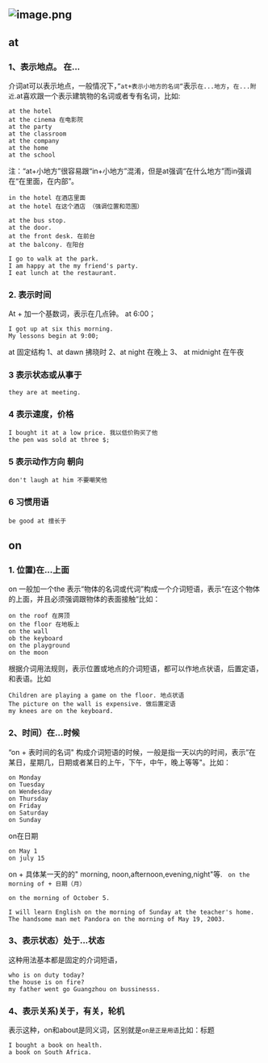 ## ![image.png](https://cdn.nlark.com/yuque/0/2023/png/12824334/1678693383155-2e4a3aa0-cc1a-4c84-9b28-7b3eb390bf93.png#averageHue=%23d9ddda&clientId=u0d0de0fc-ce70-4&from=paste&height=375&id=u1fd37902&name=image.png&originHeight=563&originWidth=656&originalType=binary&ratio=1.5&rotation=0&showTitle=false&size=377249&status=done&style=none&taskId=uf98e96eb-9cdb-4ece-b163-534c334d256&title=&width=437.3333333333333)
## at
### 1、表示地点。 在...
介词at可以表示地点，一般情况下，`”at+表示小地方的名词“`表示`在...地方`，`在...附近`.at喜欢跟一个表示建筑物的名词或者专有名词，比如:
```
at the hotel
at the cinema 在电影院	
at the party
at the classroom
at the company 
at the home
at the school
```
注：“at+小地方”很容易跟“in+小地方”混淆，但是at强调“在什么地方”而in强调在“在里面，在内部”。
```
in the hotel 在酒店里面
at the hotel 在这个酒店 （强调位置和范围）
```
```
at the bus stop.
at the door.
at the front desk. 在前台
at the balcony. 在阳台
```
```
I go to walk at the park.
I am happy at the my friend's party.
I eat lunch at the restaurant.
```
### 2. 表示时间
At + 加一个基数词，表示在几点钟。 at 6:00；
```
I got up at six this morning.
My lessons begin at 9:00;
```
at 固定结构
1、at dawn 拂晓时 2、at night 在晚上 3、 at midnight 在午夜
### 3 表示状态或从事于
```
they are at meeting.
```
### 4 表示速度，价格
```
I bought it at a low price. 我以低价购买了他
the pen was sold at three $;
```
### 5 表示动作方向 朝向
```
don't laugh at him 不要嘲笑他
```
### 6 习惯用语
```
be good at 擅长于
```
## on
### 1. 位置)在...上面
on 一般加一个the 表示“物体的名词或代词”构成一个介词短语，表示“在这个物体的上面，并且必须强调跟物体的表面接触“比如：
```
on the roof 在房顶
on the floor 在地板上
on the wall 
ob the keyboard
on the playground
on the moon
```
根据介词用法规则，表示位置或地点的介词短语，都可以作地点状语，后置定语，和表语。比如
```
Children are playing a game on the floor. 地点状语
The picture on the wall is expensive. 做后置定语
my knees are on the keyboard.
```
### 2、时间）在...时候
“on + 表时间的名词" 构成介词短语的时候，一般是指一天以内的时间，表示”在某日，星期几，日期或者某日的上午，下午，中午，晚上等等"。比如：
```
on Monday 
on Tuesday
on Wendesday
on Thursday
on Friday
on Saturday
on Sunday
```
on在日期
```
on May 1
on july 15
```
on + 具体某一天的的" morning, noon,afternoon,evening,night"等. ` on the morning of + 日期（月）`
```
on the morning of October 5.
```
```
I will learn English on the morning of Sunday at the teacher's home.
The handsome man met Pandora on the morning of May 19, 2003.
```
### 3、表示状态）处于...状态
这种用法基本都是固定的介词短语，
```
who is on duty today?
the house is on fire?
my father went go Guangzhou on bussinesss.

```

### 4、表示关系)关于，有关，轮机
表示这种，on和about是同义词，区别就是`on是正是用语`比如：标题
```
I bought a book on health.
a book on South Africa.
```

